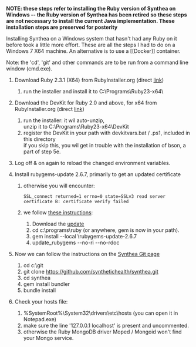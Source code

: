 **NOTE: these steps refer to installing the Ruby version of Synthea on Windows -- the Ruby version of Synthea has been retired so these steps are not necessary to install the current Java implementation. These installation steps are preserved for posterity**

Installing Synthea on a Windows system that hasn't had any Ruby on it before took a little more effort. These are all the steps I had to do on a Windows 7 X64 machine. An alternative is to use a [[Docker]] container.

Note: the 'cd', 'git' and other commands are to be run from a command line window (cmd.exe).

1. Download Ruby 2.3.1 (X64) from RubyInstaller.org (direct [link](http://dl.bintray.com/oneclick/rubyinstaller/rubyinstaller-2.3.1-x64.exe))
    1. run the installer and install it to C:\Programs\Ruby23-x64\
2. Download the DevKit for Ruby 2.0 and above, for x64 from RubyInstaller.org (direct [link](http://dl.bintray.com/oneclick/rubyinstaller/DevKit-mingw64-64-4.7.2-20130224-1432-sfx.exe))
    1. run the installer: it wil auto-unzip,  
        unzip it to C:\Programs\Ruby23-x64\DevKit
    2. register the DevKit in your path with devkitvars.bat / .ps1, included in this directory  
        if you skip this, you wil get in trouble with the installation of bson, a part of step 5e.
3. Log off & on again to reload the changed environment variables.
4. Install rubygems-update 2.6.7, primarily to get an updated certificate
    1. otherwise you will encounter:

        ```SSL_connect returned=1 errno=0 state=SSLv3 read server certificate B: certificate verify failed```
    
    2. we follow [these instructions](http://guides.rubygems.org/ssl-certificate-update/):
        1. Download the [update](https://rubygems.org/downloads/rubygems-update-2.6.7.gem)
        2. cd c:\programs\ruby (or anywhere, gem is now in your path).
        3. gem install --local <wherever you downloaded it>\rubygems-update-2.6.7
        4. update_rubygems --no-ri --no-rdoc

5. Now we can follow the instructions on the [Synthea Git page](https://github.com/synthetichealth/synthea)
    1. cd c:\git
    2. git clone https://github.com/synthetichealth/synthea.git
    3. cd synthea
    4. gem install bundler
    5. bundle install
6. Check your hosts file:
    1. %SystemRoot%\System32\drivers\etc\hosts (you can open it in Notepad.exe)
    2. make sure the line '127.0.0.1 localhost' is present and uncommented.
    3. otherwise the Ruby MongoDB driver Moped / Mongoid won't find your Mongo service.
